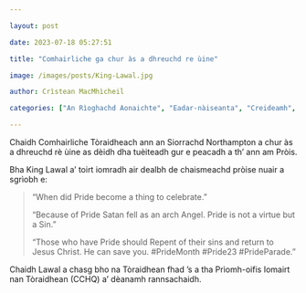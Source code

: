 ```yaml
---

layout: post

date: 2023-07-18 05:27:51

title: "Comhairliche ga chur às a dhreuchd re ùine"

image: /images/posts/King-Lawal.jpg

author: Crìstean MacMhìcheil

categories: ["An Rìoghachd Aonaichte", "Eadar-nàiseanta", "Creideamh", "Poileataigs", "Pròis"]

---
```


Chaidh Comhairliche Tòraidheach ann an Siorrachd Northampton a chur às a dhreuchd rè ùine as dèidh dha tuèiteadh gur e peacadh a th’ ann am Pròis.

Bha King Lawal a’ toirt iomradh air dealbh de chaismeachd pròise nuair a sgrìobh e:

> “When did Pride become a thing to celebrate.”
>
> “Because of Pride Satan fell as an arch Angel. Pride is not a virtue but a Sin.”
>
> “Those who have Pride should Repent of their sins and return to Jesus Christ. He can save you. #PrideMonth #Pride23 #PrideParade.”

Chaidh Lawal a chasg bho na Tòraidhean fhad ’s a tha Prìomh-oifis Iomairt nan Tòraidhean (CCHQ) a’ dèanamh rannsachaidh.
